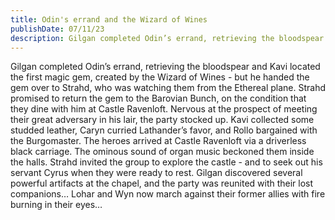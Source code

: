 ```yaml
---
title: Odin's errand and the Wizard of Wines
publishDate: 07/11/23
description: Gilgan completed Odin’s errand, retrieving the bloodspear and Kavi located the first magic gem, created by the Wizard of Wines - but he handed the gem over to Strahd, who was watching them from the Ethereal plane...
---
```


Gilgan completed Odin’s errand, retrieving the bloodspear and Kavi located the first magic gem, created by the Wizard of Wines - but he handed the gem over to Strahd, who was watching them from the Ethereal plane. Strahd promised to return the gem to the Barovian Bunch, on the condition that they dine with him at Castle Ravenloft. Nervous at the prospect of meeting their great adversary in his lair, the party stocked up. Kavi collected some studded leather, Caryn curried Lathander’s favor, and Rollo bargained with the Burgomaster. The heroes arrived at Castle Ravenloft via a driverless black carriage. The ominous sound of organ music beckoned them inside the halls. Strahd invited the group to explore the castle - and to seek out his servant Cyrus when they were ready to rest. Gilgan discovered several powerful artifacts at the chapel, and the party was reunited with their lost companions… Lohar and Wyn now march against their former allies with fire burning in their eyes…
